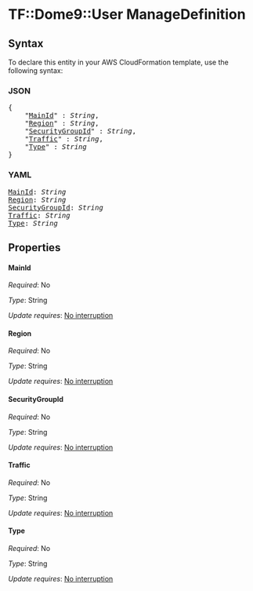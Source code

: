 # TF::Dome9::User ManageDefinition

## Syntax

To declare this entity in your AWS CloudFormation template, use the following syntax:

### JSON

<pre>
{
    "<a href="#mainid" title="MainId">MainId</a>" : <i>String</i>,
    "<a href="#region" title="Region">Region</a>" : <i>String</i>,
    "<a href="#securitygroupid" title="SecurityGroupId">SecurityGroupId</a>" : <i>String</i>,
    "<a href="#traffic" title="Traffic">Traffic</a>" : <i>String</i>,
    "<a href="#type" title="Type">Type</a>" : <i>String</i>
}
</pre>

### YAML

<pre>
<a href="#mainid" title="MainId">MainId</a>: <i>String</i>
<a href="#region" title="Region">Region</a>: <i>String</i>
<a href="#securitygroupid" title="SecurityGroupId">SecurityGroupId</a>: <i>String</i>
<a href="#traffic" title="Traffic">Traffic</a>: <i>String</i>
<a href="#type" title="Type">Type</a>: <i>String</i>
</pre>

## Properties

#### MainId

_Required_: No

_Type_: String

_Update requires_: [No interruption](https://docs.aws.amazon.com/AWSCloudFormation/latest/UserGuide/using-cfn-updating-stacks-update-behaviors.html#update-no-interrupt)

#### Region

_Required_: No

_Type_: String

_Update requires_: [No interruption](https://docs.aws.amazon.com/AWSCloudFormation/latest/UserGuide/using-cfn-updating-stacks-update-behaviors.html#update-no-interrupt)

#### SecurityGroupId

_Required_: No

_Type_: String

_Update requires_: [No interruption](https://docs.aws.amazon.com/AWSCloudFormation/latest/UserGuide/using-cfn-updating-stacks-update-behaviors.html#update-no-interrupt)

#### Traffic

_Required_: No

_Type_: String

_Update requires_: [No interruption](https://docs.aws.amazon.com/AWSCloudFormation/latest/UserGuide/using-cfn-updating-stacks-update-behaviors.html#update-no-interrupt)

#### Type

_Required_: No

_Type_: String

_Update requires_: [No interruption](https://docs.aws.amazon.com/AWSCloudFormation/latest/UserGuide/using-cfn-updating-stacks-update-behaviors.html#update-no-interrupt)

